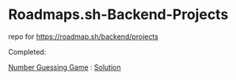 # Roadmaps.sh-Backend-Projects
repo for https://roadmap.sh/backend/projects

Completed:

[Number Guessing Game](https://roadmap.sh/projects/number-guessing-game) : [Solution](https://github.com/Ruik89/Roadmaps.sh-Backend-Projects/tree/740a653a4e743ecfb19445946e8383be19a58261/Number-Guessing-Game)
